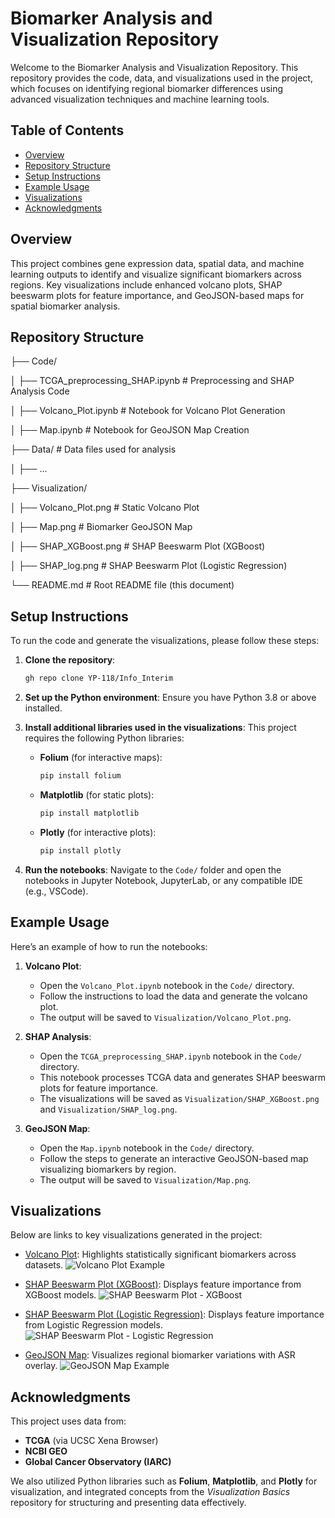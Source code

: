 # Biomarker Analysis and Visualization Repository

Welcome to the Biomarker Analysis and Visualization Repository. This repository provides the code, data, and visualizations used in the project, which focuses on identifying regional biomarker differences using advanced visualization techniques and machine learning tools.

## Table of Contents
- [Overview](#overview)
- [Repository Structure](#repository-structure)
- [Setup Instructions](#setup-instructions)
- [Example Usage](#example-usage)
- [Visualizations](#visualizations)
- [Acknowledgments](#acknowledgments)

## Overview
This project combines gene expression data, spatial data, and machine learning outputs to identify and visualize significant biomarkers across regions. Key visualizations include enhanced volcano plots, SHAP beeswarm plots for feature importance, and GeoJSON-based maps for spatial biomarker analysis.

## Repository Structure

├── Code/

│   ├── TCGA_preprocessing_SHAP.ipynb  # Preprocessing and SHAP Analysis Code

│   ├── Volcano_Plot.ipynb             # Notebook for Volcano Plot Generation

│   ├── Map.ipynb                      # Notebook for GeoJSON Map Creation

├── Data/                              # Data files used for analysis

│   ├── ...

├── Visualization/

│   ├── Volcano_Plot.png               # Static Volcano Plot

│   ├── Map.png                        # Biomarker GeoJSON Map

│   ├── SHAP_XGBoost.png               # SHAP Beeswarm Plot (XGBoost)

│   ├── SHAP_log.png                   # SHAP Beeswarm Plot (Logistic Regression)

└── README.md                          # Root README file (this document)


## Setup Instructions

To run the code and generate the visualizations, please follow these steps:

1. **Clone the repository**:
   ```bash
   gh repo clone YP-118/Info_Interim
    ```
   
2. **Set up the Python environment**: Ensure you have Python 3.8 or above installed.
   
3. **Install additional libraries used in the visualizations**: This project requires the following Python libraries:

   - **Folium** (for interactive maps):
     ```bash
     pip install folium
     ```

   - **Matplotlib** (for static plots):
     ```bash
     pip install matplotlib
     ```

   - **Plotly** (for interactive plots):
     ```bash
     pip install plotly
     ```

4. **Run the notebooks**: Navigate to the `Code/` folder and open the notebooks in Jupyter Notebook, JupyterLab, or any compatible IDE (e.g., VSCode).

## Example Usage

Here’s an example of how to run the notebooks:

1. **Volcano Plot**:
   - Open the `Volcano_Plot.ipynb` notebook in the `Code/` directory.
   - Follow the instructions to load the data and generate the volcano plot.
   - The output will be saved to `Visualization/Volcano_Plot.png`.

2. **SHAP Analysis**:
   - Open the `TCGA_preprocessing_SHAP.ipynb` notebook in the `Code/` directory.
   - This notebook processes TCGA data and generates SHAP beeswarm plots for feature importance.
   - The visualizations will be saved as `Visualization/SHAP_XGBoost.png` and `Visualization/SHAP_log.png`.

3. **GeoJSON Map**:
   - Open the `Map.ipynb` notebook in the `Code/` directory.
   - Follow the steps to generate an interactive GeoJSON-based map visualizing biomarkers by region.
   - The output will be saved to `Visualization/Map.png`.
## Visualizations

Below are links to key visualizations generated in the project:

- [Volcano Plot](Visualization/Volcano_Plot.png): Highlights statistically significant biomarkers across datasets.
  ![Volcano Plot Example](Visualization/Volcano_Plot.png)

- [SHAP Beeswarm Plot (XGBoost)](Visualization/SHAP_XGBoost.png): Displays feature importance from XGBoost models.
  ![SHAP Beeswarm Plot - XGBoost](Visualization/SHAP_XGBoost.png)

- [SHAP Beeswarm Plot (Logistic Regression)](Visualization/SHAP_log.png): Displays feature importance from Logistic Regression models.
  ![SHAP Beeswarm Plot - Logistic Regression](Visualization/SHAP_log.png)

- [GeoJSON Map](Visualization/Map.png): Visualizes regional biomarker variations with ASR overlay.
  ![GeoJSON Map Example](Visualization/Map.png)

## Acknowledgments

This project uses data from:

- **TCGA** (via UCSC Xena Browser)
- **NCBI GEO**
- **Global Cancer Observatory (IARC)**

We also utilized Python libraries such as **Folium**, **Matplotlib**, and **Plotly** for visualization, and integrated concepts from the *Visualization Basics* repository for structuring and presenting data effectively.



